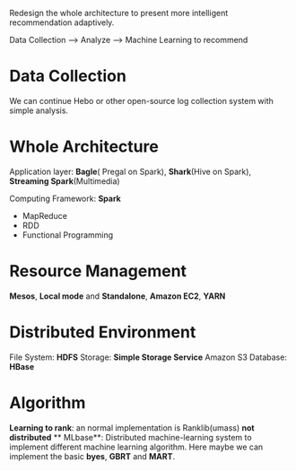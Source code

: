 Redesign the whole architecture to present more intelligent recommendation adaptively.

Data Collection —\> Analyze —\> Machine Learning to recommend

# Data Collection
We can continue Hebo or other open-source log collection system with simple analysis.

# Whole Architecture
Application layer: **Bagle**( Pregal on Spark), **Shark**(Hive on Spark), **Streaming Spark**(Multimedia)

Computing Framework: **Spark**
- MapReduce
- RDD
- Functional Programming

# Resource Management
**Mesos**, **Local mode** and **Standalone**, **Amazon EC2**, **YARN**

# Distributed Environment
File System: **HDFS**
Storage: **Simple Storage Service** Amazon S3
Database: **HBase**

# Algorithm
**Learning to rank**: an normal implementation is Ranklib(umass) __not distributed__
** MLbase**: Distributed machine-learning system to implement different machine learning algorithm. Here maybe we can implement the basic **byes**, **GBRT** and **MART**. 







